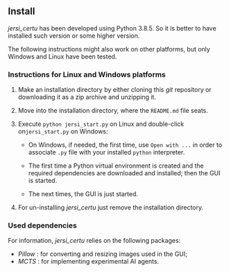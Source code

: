 ## Install

*jersi_certu* has been developed using Python 3.8.5. So it is better to have installed such version or some higher version. 

The following instructions might also work on other platforms, but only Windows and Linux have been tested.

### Instructions for Linux and Windows platforms

1. Make an installation directory by either cloning this *git* repository or downloading it as a zip archive and unzipping it.

2. Move into the installation directory, where the `README.md` file seats.

3. Execute `python jersi_start.py` on Linux and  double-click on`jersi_start.py` on Windows:

   - On Windows, if needed, the first time, use `Open with ...` in order to associate `.py` file with your installed `python` interpreter.

   - The first time a Python virtual environment is created and the required dependencies are downloaded and installed; then the GUI is started. 
   - The next times, the GUI is just started.

4. For un-installing *jersi_certu* just remove the installation directory.


### Used dependencies

For information, *jersi_certu* relies on the following packages:

- *Pillow* : for converting and resizing images used in the GUI;
- *MCTS*  : for implementing experimental AI agents.
